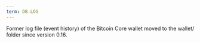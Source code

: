 ```yaml
---
term: DB.LOG
---
```


Former log file (event history) of the Bitcoin Core wallet moved to the wallet/ folder since version 0.16.